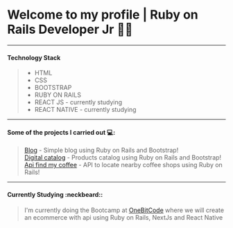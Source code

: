 # Welcome to my profile | Ruby on Rails Developer Jr :man_technologist:

<hr>

#### Technology Stack
> - HTML
> - CSS
> - BOOTSTRAP
> - RUBY ON RAILS
> - REACT JS - currently studying
> - REACT NATIVE - currently studying

<hr>

#### Some of the projects I carried out :computer::

> [Blog](https://blog-de-ti.herokuapp.com/) - Simple blog using Ruby on Rails and Bootstrap! <br>
> [Digital catalog](https://demo.meucatalogo.art.br/) - Products catalog using Ruby on Rails and Bootstrap! <br>
> [Api find my coffee](https://github.com/fabriciobonjorno/find_my_coffee_api) - API to locate nearby coffee shops using Ruby on Rails!

<hr>

#### Currently Studying :neckbeard::

> I'm currently doing the Bootcamp at [OneBitCode](https://onebitcode.com/) where we will create an ecommerce with api using Ruby on Rails, NextJs and React Native
